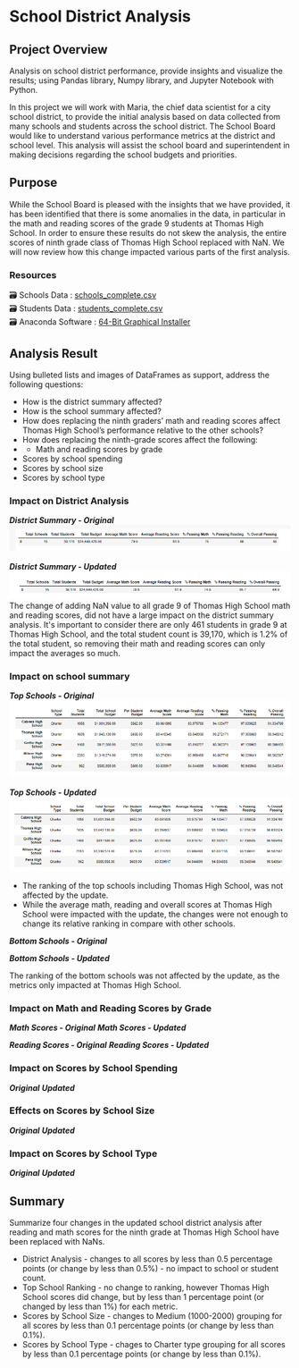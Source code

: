 # School District Analysis

## Project Overview

Analysis on school district performance, provide insights and visualize the results; using Pandas library, Numpy library, and Jupyter Notebook with Python.<br/>

In this project we will work with Maria, the chief data scientist for a city school district, to provide the initial analysis based on data collected from many schools and students across the school district.
The School Board would like to understand various performance metrics at the district and school level. This analysis will assist the school board and superintendent in making decisions regarding the school budgets and priorities.

## Purpose

While the School Board is pleased with the insights that we have provided, it has been identified that there is some anomalies in the data, in particular in the math and reading scores of the grade 9 students at Thomas High School. 
In order to ensure these results do not skew the analysis, the entire scores of ninth grade class of Thomas High School replaced with NaN. We will now review how this change impacted various parts of the first analysis.

### Resources
:card_file_box: Schools Data : [schools_complete.csv](/Resources/schools_complete.csv)<br/>
:card_file_box: Students Data : [students_complete.csv](/Resources/students_complete.csv)<br/>
:card_file_box: Anaconda Software : [64-Bit Graphical Installer](https://www.anaconda.com/products/distribution)<br/>



## Analysis Result
Using bulleted lists and images of DataFrames as support, address the following questions:
- How is the district summary affected?
- How is the school summary affected?
- How does replacing the ninth graders’ math and reading scores affect Thomas High School’s performance relative to the other schools?
- How does replacing the ninth-grade scores affect the following:
-   - Math and reading scores by grade
-   Scores by school spending
-   Scores by school size
-   Scores by school type
    <br/>
    
    
### Impact on District Analysis
 ***District Summary - Original***
 ![ds-01.png](/images/ds-01.png)
 <br/><br/>
 ***District Summary - Updated***
 ![ds-02.png](/images/ds-02.png) 
 <br/>
The change of adding NaN value to all grade 9 of Thomas High School math and reading scores, did not have a large impact on the district summary analysis. It's important to consider there are only 461 students in grade 9 at Thomas High School, and the total student count is 39,170, which is 1.2% of the total student, so removing their math and reading scores can only impact the averages so much. <br/>

### Impact on school summary
***Top Schools - Original***
![ps-01.png](/images/ps-01.png)
<br/><br/>
***Top Schools - Updated***
![ps-02.png](/images/ps-02.png)

- The ranking of the top schools including Thomas High School, was not affected by the update.
- While the average math, reading and overall scores at Thomas High School were impacted with the update, the changes were not enough to change its relative ranking in compare with other schools.

***Bottom Schools - Original***

***Bottom Schools - Updated***

The ranking of the bottom schools was not affected by the update, as the metrics  only impacted at Thomas High School.

### Impact on Math and Reading Scores by Grade

***Math Scores - Original***
***Math Scores - Updated***

***Reading Scores - Original***
***Reading Scores - Updated***


### Impact on Scores by School Spending
***Original***
***Updated***

### Effects on Scores by School Size
***Original***
***Updated***


### Impact on Scores by School Type
***Original***
***Updated***


## Summary
Summarize four changes in the updated school district analysis after reading and math scores for the ninth grade at Thomas High School have been replaced with NaNs.
- District Analysis - changes to all scores by less than 0.5 percentage points (or change by less than 0.5%) - no impact to school or student count.
- Top School Ranking - no change to ranking, however Thomas High School scores did change, but by less than 1 percentage point (or changed by less than 1%) for each metric.
- Scores by School Size - changes to Medium (1000-2000) grouping for all scores by less than 0.1 percentage points (or change by less than 0.1%).
- Scores by School Type - chages to Charter type grouping for all scores by less than 0.1 percentage points (or change by less than 0.1%).

<br/>
